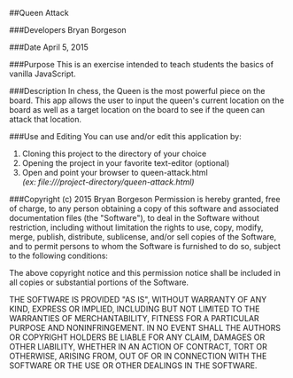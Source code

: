 ##Queen Attack

###Developers
Bryan Borgeson

###Date
April 5, 2015

###Purpose
This is an exercise intended to teach students the basics of vanilla JavaScript.

###Description
In chess, the Queen is the most powerful piece on the board.  This app allows the user to input the queen's current location on the board as well as a target location on the board to see if the queen can attack that location.

###Use and Editing
You can use and/or edit this application by:<br />
1. Cloning this project to the directory of your choice<br />
2. Opening the project in your favorite text-editor (optional)<br />
3. Open and point your browser to queen-attack.html<br />
*(ex: file:///project-directory/queen-attack.html)*

###Copyright (c) 2015 Bryan Borgeson
Permission is hereby granted, free of charge, to any person obtaining a copy
of this software and associated documentation files (the "Software"), to deal
in the Software without restriction, including without limitation the rights
to use, copy, modify, merge, publish, distribute, sublicense, and/or sell
copies of the Software, and to permit persons to whom the Software is
furnished to do so, subject to the following conditions:

The above copyright notice and this permission notice shall be included in
all copies or substantial portions of the Software.

THE SOFTWARE IS PROVIDED "AS IS", WITHOUT WARRANTY OF ANY KIND, EXPRESS OR
IMPLIED, INCLUDING BUT NOT LIMITED TO THE WARRANTIES OF MERCHANTABILITY,
FITNESS FOR A PARTICULAR PURPOSE AND NONINFRINGEMENT. IN NO EVENT SHALL THE
AUTHORS OR COPYRIGHT HOLDERS BE LIABLE FOR ANY CLAIM, DAMAGES OR OTHER
LIABILITY, WHETHER IN AN ACTION OF CONTRACT, TORT OR OTHERWISE, ARISING FROM,
OUT OF OR IN CONNECTION WITH THE SOFTWARE OR THE USE OR OTHER DEALINGS IN
THE SOFTWARE.
